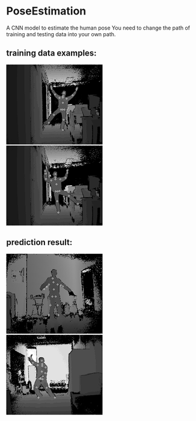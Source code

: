 # PoseEstimation
A CNN model to estimate the human pose
You need to change the path of training and testing data into your own path.

## training data examples:
![pose1](./example/train1.png)
![pose2](./example/train2.png)
## prediction result:
![pose3](./example/test1.png)
![pose4](./example/test2.png)


